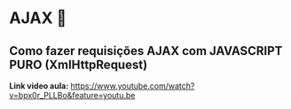 # AJAX 🤔

##  Como fazer requisições AJAX com JAVASCRIPT PURO (XmlHttpRequest)

**Link video aula:** https://www.youtube.com/watch?v=bpx0r_PLLBo&feature=youtu.be